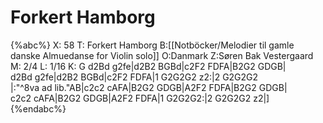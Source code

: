 # Forkert Hamborg

{%abc%}
X: 58
T: Forkert Hamborg
B:[[Notböcker/Melodier til gamle danske Almuedanse for Violin solo]]
O:Danmark
Z:Søren Bak Vestergaard
M: 2/4
L: 1/16
K: G
d2Bd g2fe|d2B2 BGBd|c2F2 FDFA|B2G2 GDGB|\
d2Bd g2fe|d2B2 BGBd|c2F2 FDFA|1 G2G2G2 z2:|2 G2G2G2\
|:"^8va ad lib."AB|c2c2 cAFA|B2G2 GDGB|A2F2 FDFA|B2G2 GDGB|\
c2c2 cAFA|B2G2 GDGB|A2F2 FDFA|1 G2G2G2:|2 G2G2G2 z2|]
{%endabc%}
